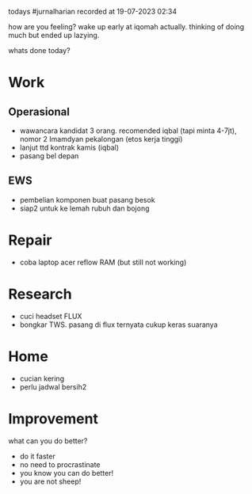 todays #jurnalharian  recorded at 19-07-2023 02:34

how are you feeling?
wake up early at iqomah actually. thinking of doing much but ended up lazying.

whats done today?
# Work
## Operasional
- wawancara kandidat 3 orang. recomended iqbal (tapi minta 4-7jt), nomor 2 Imamdyan pekalongan (etos kerja tinggi)
- lanjut ttd kontrak kamis (iqbal)
- pasang bel depan

## EWS 
- pembelian komponen buat pasang besok
- siap2 untuk ke lemah rubuh dan bojong

# Repair
- coba laptop acer reflow RAM (but still not working)

# Research
- cuci headset FLUX
- bongkar TWS. pasang di flux ternyata cukup keras suaranya

# Home
- cucian kering
- perlu jadwal bersih2

# Improvement
what can you do better?
- do it faster
- no need to procrastinate
- you know you can do better!
- you are not sheep!